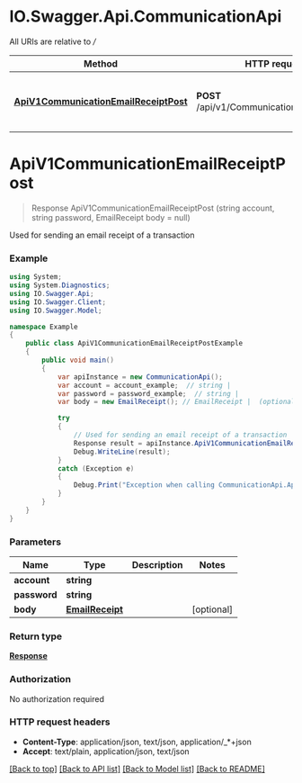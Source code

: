 # IO.Swagger.Api.CommunicationApi

All URIs are relative to */*

Method | HTTP request | Description
------------- | ------------- | -------------
[**ApiV1CommunicationEmailReceiptPost**](CommunicationApi.md#apiv1communicationemailreceiptpost) | **POST** /api/v1/Communication/EmailReceipt | Used for sending an email receipt of a transaction

<a name="apiv1communicationemailreceiptpost"></a>
# **ApiV1CommunicationEmailReceiptPost**
> Response ApiV1CommunicationEmailReceiptPost (string account, string password, EmailReceipt body = null)

Used for sending an email receipt of a transaction

### Example
```csharp
using System;
using System.Diagnostics;
using IO.Swagger.Api;
using IO.Swagger.Client;
using IO.Swagger.Model;

namespace Example
{
    public class ApiV1CommunicationEmailReceiptPostExample
    {
        public void main()
        {
            var apiInstance = new CommunicationApi();
            var account = account_example;  // string | 
            var password = password_example;  // string | 
            var body = new EmailReceipt(); // EmailReceipt |  (optional) 

            try
            {
                // Used for sending an email receipt of a transaction
                Response result = apiInstance.ApiV1CommunicationEmailReceiptPost(account, password, body);
                Debug.WriteLine(result);
            }
            catch (Exception e)
            {
                Debug.Print("Exception when calling CommunicationApi.ApiV1CommunicationEmailReceiptPost: " + e.Message );
            }
        }
    }
}
```

### Parameters

Name | Type | Description  | Notes
------------- | ------------- | ------------- | -------------
 **account** | **string**|  | 
 **password** | **string**|  | 
 **body** | [**EmailReceipt**](EmailReceipt.md)|  | [optional] 

### Return type

[**Response**](Response.md)

### Authorization

No authorization required

### HTTP request headers

 - **Content-Type**: application/json, text/json, application/_*+json
 - **Accept**: text/plain, application/json, text/json

[[Back to top]](#) [[Back to API list]](../README.md#documentation-for-api-endpoints) [[Back to Model list]](../README.md#documentation-for-models) [[Back to README]](../README.md)
